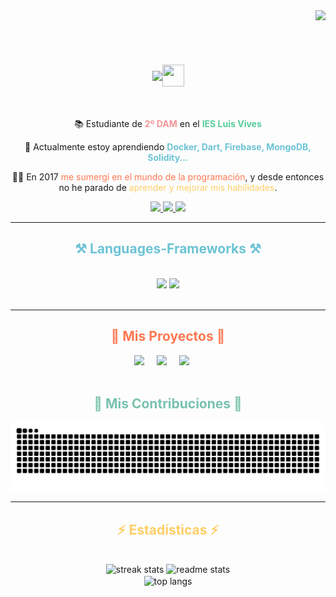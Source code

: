 <img align="right" src="https://visitor-badge.laobi.icu/badge?page_id=sergiodeiscar.sergiodeiscar" />

<br><br>

<h1 align="center" style="display:flex;align-items:center;justify-content:center">
    <img src="https://readme-typing-svg.herokuapp.com/?font=Righteous&size=35&center=true&vCenter=true&width=500&height=70&duration=4000&pause=1000&repeat=false&color=78c2ad&lines=Bienvenid@+👋;+Soy+Sergio+de+Iscar+Valera!;" />
    <img src="https://github.githubassets.com/images/mona-loading-dark.gif" width="35px" height="35px"/>
</h1>

<br>

<div align="center">

📚 Estudiante de <span style="color:#f3969a">**2º DAM**</span> en el <span style="color:#56cc9d">**IES Luis Vives**</span>

🌱 Actualmente estoy aprendiendo <span style="color:#6cc3d5">**Docker, Dart, Firebase, MongoDB, Solidity...**</span>

👨‍💻 En 2017 <span style="color:#ff7851">me sumergí en el mundo de la programación</span>, y desde entonces no he parado de <span style="color:#ffce67">aprender y mejorar mis habilidades</span>.

</div>

<div align="center">
  <a href="mailto:seroigres888@gmail.com">
    <img src="https://img.shields.io/badge/Gmail-333333?style=for-the-badge&logo=gmail&logoColor=red" />
  </a>
  <a href="https://www.linkedin.com/in/sergio-de-iscar-valera/" target="_blank">
    <img src="https://img.shields.io/badge/LinkedIn-0077B5?style=for-the-badge&logo=linkedin&logoColor=white" target="_blank" />
  </a>
  <a href="https://sergiodeiscarvalera.github.io/Portfolio-SergioDeIscar/" target="_blank">
     <img src="https://img.shields.io/badge/Portfolio-FF5722?style=for-the-badge&logo=todoist&logoColor=white" target="_blank" />
  </a>
</div>

 <hr/>

 <h2 align="center" style="color:#6cc3d5;">⚒️ Languages-Frameworks ⚒️</h2>
<br/>
<div align="center">
    <img src="https://skillicons.dev/icons?i=unity,blender,cs,dart,git,kotlin,solidity,java" />
    <img src="https://skillicons.dev/icons?i=cpp,docker,firebase,flutter,mongodb,pr,ae,threejs" /><br>
</div>

<br>
<hr>

<div align="center" >
<h2 style="color:#ff7851;">🎯 Mis Proyectos 🎯</h2>

<div style="display:flex;align-items:center;justify-content:center;wight=100%">
<a href="http://bigpig.somee.com/" style="margin-right:20px"><img src="http://bigpig.somee.com/img/pig.png" height="55"/></a>
<a href="https://sergiodeiscarvalera.github.io/Portfolio-SergioDeIscar/" style="margin-right:20px"><img src="https://i.postimg.cc/X7sFtKj6/iconmonstr-cv-3-240.png" height="55"/></a>
<a href="https://github.com/SergioDeIscarValera/PokeFlutter" style="margin-right:20px"><img src="https://i.postimg.cc/j5dJJX9L/playstore.png" height="55"/></a>
</div>
  
<br>

</div>

<div align="center">
  <h2 style="color:#78c2ad;">🐍 Mis Contribuciones 🐍</h2>

  <img alt="una serpiente comiéndose mis commits" src="https://raw.githubusercontent.com/sergiodeiscarvalera/sergiodeiscarvalera/output/github-contribution-grid-snake.svg" />
  
  <br>

</div>

<hr/>

<h2 align="center" style="color:#ffce67;">⚡ Estadísticas ⚡</h2>
<br>
<div align=center>
  <img width=390 src="https://streak-stats.demolab.com/?user=sergiodeiscarvalera&count_private=true&theme=noctis_minimus&border_radius=10&locale=es" alt="streak stats"/>
  <!-- theme material is better -->
  <img width=390 src="https://github-readme-stats.vercel.app/api?username=sergiodeiscarvalera&count_private=true&show_icons=true&theme=noctis_minimus&rank_icon=github&border_radius=10&locale=es" alt="readme stats" />
  <br/>
  <img width=325 align="center" src="https://github-readme-stats.vercel.app/api/top-langs/?username=sergiodeiscarvalera&hide=HTML&langs_count=8&layout=compact&locale=es&theme=noctis_minimus&border_radius=10&size_weight=0.5&count_weight=0.5&exclude_repo=github-readme-stats" alt="top langs" />
</div>
